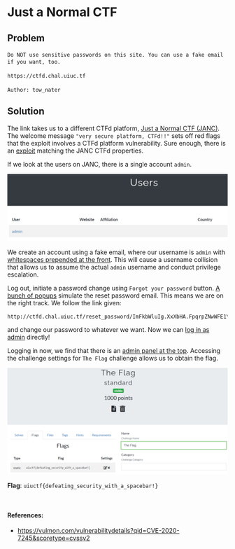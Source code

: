 # Just a Normal CTF

## Problem

```
Do NOT use sensitive passwords on this site. You can use a fake email if you want, too.

https://ctfd.chal.uiuc.tf

Author: tow_nater
```

## Solution

The link takes us to a different CTFd platform, [Just a Normal CTF (JANC)](images/janc1.PNG). The welcome message `"very secure platform, CTFd!!"`
sets off red flags that the exploit involves a CTFd platform vulnerability. Sure enough, there is an [exploit](https://vulmon.com/vulnerabilitydetails?qid=CVE-2020-7245&scoretype=cvssv2) 
matching the JANC CTFd properties.

If we look at the users on JANC, there is a single account `admin`.

![](images/janc1a.PNG)

We create an account using a fake email, where our username is `admin` with [whitespaces prepended at the front](images/janc2a.PNG). This will 
cause a username collision that allows us to assume the actual `admin` username and conduct privilege escalation.

Log out, initiate a password change using `Forgot your password` button. [A bunch of popups](images/janc3.PNG) simulate the reset password email.
This means we are on the right track. We follow the link given: 
```
http://ctfd.chal.uiuc.tf/reset_password/ImFkbWluIg.XxXbHA.FpqrpZNwWFE1YmI8ItZpzMexBK4
```
and change our password to whatever we want. Now we can [log in as admin](images/janc4.PNG) directly!

Logging in now, we find that there is an [admin panel at the top](images/janc6.PNG). Accessing the challenge settings for `The Flag` challenge
allows us to obtain the flag.

![](images/janc_flag.PNG)

**Flag**: `uiuctf{defeating_security_with_a_spacebar!}`

&nbsp;

#### References:
* https://vulmon.com/vulnerabilitydetails?qid=CVE-2020-7245&scoretype=cvssv2
